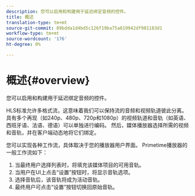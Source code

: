 ```yaml
---
description: 您可以启用和构建用于延迟绑定音频的控件。
title: 概述
translation-type: tm+mt
source-git-commit: 89bdda1d4bd5c126f19ba75a819942df901183d1
workflow-type: tm+mt
source-wordcount: '176'
ht-degree: 0%

---
```



# 概述{#overview}

您可以启用和构建用于延迟绑定音频的控件。

HLS标准允许多格式流，这意味着我们可以保持流的音频和视频轨道彼此分离。 具有多个再现（如240p、480p、720p和1080p）的视频轨道和音轨（如英语、西班牙语、法语、德语）可以单独进行编码。 然后，媒体播放器选择所需的视频和音轨，并在客户端动态地将它们绑定。

您可以实现各种工作流，具体取决于您的播放器用户界面。 Primetime播放器的一般工作流如下：

1. 当最终用户选择列表时，将填充该媒体项目的可用音轨。
1. 当用户在UI上点击“设置”按钮时，将显示音轨选项。
1. 选择音轨后，该音轨将成为活动音轨。
1. 最终用户可点击“设置”按钮切换回原始音轨。

